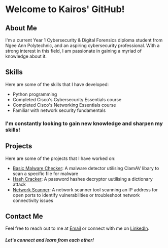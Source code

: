 <h1 class>Welcome to Kairos' GitHub!</h1>

## About Me
I'm a current Year 1 Cybersecurity & Digital Forensics diploma student from Ngee Ann Polytechnic, and an aspiring cybersecurity professional. With a strong interest in this field, I am passionate in gaining a myriad of knowledge about it. 

## Skills
Here are some of the skills that I have developed:
- Python programming 
- Completed Cisco's Cybersecurity Essentials course
- Completed Cisco's Networking Essentials course
- Familiar with network security fundamentals

<h3 class>I'm constantly looking to gain new knowledge and sharpen my skills!</h3>

## Projects
Here are some of the projects that I have worked on:
- [Basic Malware Checker](https://github.com/Kairos-T/Basic-Malware-Checker): A malware detector utilising ClamAV libary to scan a specific file for malware
- [Hash Cracker](https://github.com/Kairos-T/Hash-Cracker): A password hashes decryptor uutilising a dictionary attack 
- [Network Scanner](https://github.com/Kairos-T/Network-Scanner): A network scanner tool scanning an IP address for open ports  to identify vulnerabilities or troubleshoot network connectivity issues

## Contact Me
Feel free to reach out to me at [Email](mailto:kairostay@gmail.com) or connect with me on [LinkedIn](https://www.linkedin.com/in/kairostay).

<h5 class="animate__animated animate__heartBeat">Let's connect and learn from each other!</h5>
